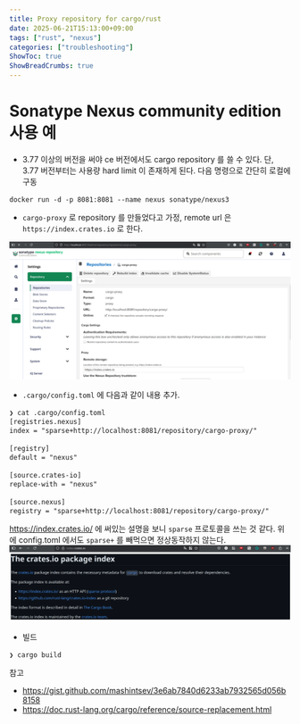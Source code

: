 ```yaml
---
title: Proxy repository for cargo/rust
date: 2025-06-21T15:13:00+09:00
tags: ["rust", "nexus"]
categories: ["troubleshooting"]
ShowToc: true
ShowBreadCrumbs: true
---
```



# Sonatype Nexus community edition 사용 예

- 3.77 이상의 버전을 써야 ce 버전에서도 cargo repository 를 쓸 수 있다. 단, 3.77 버전부터는 사용량 hard limit 이 존재하게 된다. 다음 명령으로 간단히 로컬에 구동
```
docker run -d -p 8081:8081 --name nexus sonatype/nexus3
```

- `cargo-proxy` 로 repository 를 만들었다고 가정, remote url 은 `https://index.crates.io` 로 한다.

![nexus](/doc/static/images/computer-science/rust/cargo_repository_proxy/nexus.png)


- `.cargo/config.toml` 에 다음과 같이 내용 추가.
```
❯ cat .cargo/config.toml
[registries.nexus]
index = "sparse+http://localhost:8081/repository/cargo-proxy/"

[registry]
default = "nexus"

[source.crates-io]
replace-with = "nexus"

[source.nexus]
registry = "sparse+http://localhost:8081/repository/cargo-proxy/"
```

https://index.crates.io/ 에 써있는 설명을 보니 `sparse` 프로토콜을 쓰는 것 같다. 위에 config.toml 에서도 `sparse+` 를 빼먹으면 정상동작하지 않는다.
![index_crates_io](/doc/static/images/computer-science/rust/cargo_repository_proxy/index_crates_io.png)

- 빌드
```
❯ cargo build
```


참고

- https://gist.github.com/mashintsev/3e6ab7840d6233ab7932565d056b8158
- https://doc.rust-lang.org/cargo/reference/source-replacement.html
